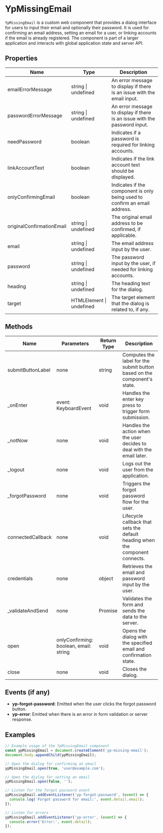 # YpMissingEmail

`YpMissingEmail` is a custom web component that provides a dialog interface for users to input their email and optionally their password. It is used for confirming an email address, setting an email for a user, or linking accounts if the email is already registered. The component is part of a larger application and interacts with global application state and server API.

## Properties

| Name                      | Type                  | Description                                                                 |
|---------------------------|-----------------------|-----------------------------------------------------------------------------|
| emailErrorMessage         | string \| undefined   | An error message to display if there is an issue with the email input.      |
| passwordErrorMessage      | string \| undefined   | An error message to display if there is an issue with the password input.   |
| needPassword              | boolean               | Indicates if a password is required for linking accounts.                   |
| linkAccountText           | boolean               | Indicates if the link account text should be displayed.                     |
| onlyConfirmingEmail       | boolean               | Indicates if the component is only being used to confirm an email address.  |
| originalConfirmationEmail | string \| undefined   | The original email address to be confirmed, if applicable.                  |
| email                     | string \| undefined   | The email address input by the user.                                        |
| password                  | string \| undefined   | The password input by the user, if needed for linking accounts.             |
| heading                   | string \| undefined   | The heading text for the dialog.                                            |
| target                    | HTMLElement \| undefined | The target element that the dialog is related to, if any.                |

## Methods

| Name              | Parameters                | Return Type | Description                                                                 |
|-------------------|---------------------------|-------------|-----------------------------------------------------------------------------|
| submitButtonLabel | none                      | string      | Computes the label for the submit button based on the component's state.     |
| _onEnter          | event: KeyboardEvent      | void        | Handles the enter key press to trigger form submission.                      |
| _notNow           | none                      | void        | Handles the action when the user decides to deal with the email later.       |
| _logout           | none                      | void        | Logs out the user from the application.                                      |
| _forgotPassword   | none                      | void        | Triggers the forgot password flow for the user.                              |
| connectedCallback | none                      | void        | Lifecycle callback that sets the default heading when the component connects.|
| credentials       | none                      | object      | Retrieves the email and password input by the user.                          |
| _validateAndSend  | none                      | Promise<boolean> | Validates the form and sends the data to the server.                   |
| open              | onlyConfirming: boolean, email: string | void | Opens the dialog with the specified email and confirmation state. |
| close             | none                      | void        | Closes the dialog.                                                           |

## Events (if any)

- **yp-forgot-password**: Emitted when the user clicks the forgot password button.
- **yp-error**: Emitted when there is an error in form validation or server response.

## Examples

```typescript
// Example usage of the YpMissingEmail component
const ypMissingEmail = document.createElement('yp-missing-email');
document.body.appendChild(ypMissingEmail);

// Open the dialog for confirming an email
ypMissingEmail.open(true, 'user@example.com');

// Open the dialog for setting an email
ypMissingEmail.open(false, '');

// Listen for the forgot password event
ypMissingEmail.addEventListener('yp-forgot-password', (event) => {
  console.log('Forgot password for email:', event.detail.email);
});

// Listen for errors
ypMissingEmail.addEventListener('yp-error', (event) => {
  console.error('Error:', event.detail);
});
```